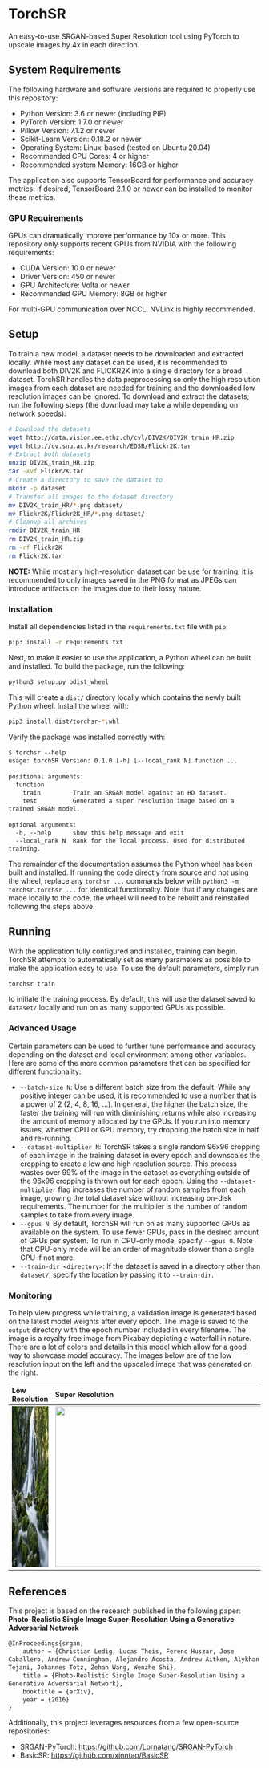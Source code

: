# TorchSR
An easy-to-use SRGAN-based Super Resolution tool using PyTorch to upscale
images by 4x in each direction.

## System Requirements
The following hardware and software versions are required to properly use this
repository:

* Python Version: 3.6 or newer (including PIP)
* PyTorch Version: 1.7.0 or newer
* Pillow Version: 7.1.2 or newer
* Scikit-Learn Version: 0.18.2 or newer
* Operating System: Linux-based (tested on Ubuntu 20.04)
* Recommended CPU Cores: 4 or higher
* Recommended system Memory: 16GB or higher

The application also supports TensorBoard for performance and accuracy metrics.
If desired, TensorBoard 2.1.0 or newer can be installed to monitor these
metrics.

### GPU Requirements
GPUs can dramatically improve performance by 10x or more. This repository only
supports recent GPUs from NVIDIA with the following requirements:

* CUDA Version: 10.0 or newer
* Driver Version: 450 or newer
* GPU Architecture: Volta or newer
* Recommended GPU Memory: 8GB or higher

For multi-GPU communication over NCCL, NVLink is highly recommended.

## Setup
To train a new model, a dataset needs to be downloaded and extracted locally.
While most any dataset can be used, it is recommended to download both DIV2K
and FLICKR2K into a single directory for a broad dataset. TorchSR handles the
data preprocessing so only the high resolution images from each dataset are
needed for training and the downloaded low resolution images can be ignored. To
download and extract the datasets, run the following steps (the download may
take a while depending on network speeds):

```bash
# Download the datasets
wget http://data.vision.ee.ethz.ch/cvl/DIV2K/DIV2K_train_HR.zip
wget http://cv.snu.ac.kr/research/EDSR/Flickr2K.tar
# Extract both datasets
unzip DIV2K_train_HR.zip
tar -xvf Flickr2K.tar
# Create a directory to save the dataset to
mkdir -p dataset
# Transfer all images to the dataset directory
mv DIV2K_train_HR/*.png dataset/
mv Flickr2K/Flickr2K_HR/*.png dataset/
# Cleanup all archives
rmdir DIV2K_train_HR
rm DIV2K_train_HR.zip
rm -rf Flickr2K
rm Flickr2K.tar
```

**NOTE:** While most any high-resolution dataset can be use for training, it
is recommended to only images saved in the PNG format as JPEGs can introduce
artifacts on the images due to their lossy nature.

### Installation
Install all dependencies listed in the `requirements.txt` file with `pip`:

```bash
pip3 install -r requirements.txt
```

Next, to make it easier to use the application, a Python wheel can be built and
installed. To build the package, run the following:

```bash
python3 setup.py bdist_wheel
```

This will create a `dist/` directory locally which contains the newly built
Python wheel. Install the wheel with:

```bash
pip3 install dist/torchsr-*.whl
```

Verify the package was installed correctly with:

```
$ torchsr --help
usage: torchSR Version: 0.1.0 [-h] [--local_rank N] function ...

positional arguments:
  function
    train         Train an SRGAN model against an HD dataset.
    test          Generated a super resolution image based on a trained SRGAN model.

optional arguments:
  -h, --help      show this help message and exit
  --local_rank N  Rank for the local process. Used for distributed training.
```

The remainder of the documentation assumes the Python wheel has been built and
installed. If running the code directly from source and not using the wheel,
replace any `torchsr ...` commands below with `python3 -m torchsr.torchsr ...`
for identical functionality. Note that if any changes are made locally to the
code, the wheel will need to be rebuilt and reinstalled following the steps
above.

## Running
With the application fully configured and installed, training can begin. TorchSR
attempts to automatically set as many parameters as possible to make the
application easy to use. To use the default parameters, simply run

```bash
torchsr train
```

to initiate the training process. By default, this will use the dataset saved to
`dataset/` locally and run on as many supported GPUs as possible.

### Advanced Usage
Certain parameters can be used to further tune performance and accuracy
depending on the dataset and local environment among other variables. Here are
some of the more common parameters that can be specified for different
functionality:

* `--batch-size N`: Use a different batch size from the default. While any
positive integer can be used, it is recommended to use a number that is a power
of 2 (2, 4, 8, 16, ...). In general, the higher the batch size, the faster the
training will run with diminishing returns while also increasing the amount of
memory allocated by the GPUs. If you run into memory issues, whether CPU or GPU
memory, try dropping the batch size in half and re-running.
* `--dataset-multiplier N`: TorchSR takes a single random 96x96 cropping of each
image in the training dataset in every epoch and downscales the cropping to
create a low and high resolution source. This process wastes over 99% of the
image in the dataset as everything outside of the 96x96 cropping is thrown out
for each epoch. Using the `--dataset-multiplier` flag increases the number of
random samples from each image, growing the total dataset size without
increasing on-disk requirements. The number for the multiplier is the number of
random samples to take from every image.
* `--gpus N`: By default, TorchSR will run on as many supported GPUs as
available on the system. To use fewer GPUs, pass in the desired amount of GPUs
per system. To run in CPU-only mode, specify `--gpus 0`. Note that CPU-only mode
will be an order of magnitude slower than a single GPU if not more.
* `--train-dir <directory>`: If the dataset is saved in a directory other than
`dataset/`, specify the location by passing it to `--train-dir`.

### Monitoring
To help view progress while training, a validation image is generated based on
the latest model weights after every epoch. The image is saved to the `output`
directory with the epoch number included in every filename. The image is a
royalty free image from Pixabay depicting a waterfall in nature. There are a lot
of colors and details in this model which allow for a good way to showcase model
accuracy. The images below are of the low resolution input on the left and the
upscaled image that was generated on the right.

| Low Resolution                                                    | Super Resolution                                        |
|:------------------------------------------------------------------|:-------------------------------------------------|
| <img src="media/waterfalls-low-res.png" width="480" height="320"> | <img src="media/waterfalls-super-res.png" width="480" height="320"> |

## References
This project is based on the research published in the following paper:
**Photo-Realistic Single Image Super-Resolution Using a Generative Adversarial Network**

```
@InProceedings{srgan,
    author = {Christian Ledig, Lucas Theis, Ferenc Huszar, Jose Caballero, Andrew Cunningham, Alejandro Acosta, Andrew Aitken, Alykhan Tejani, Johannes Totz, Zehan Wang, Wenzhe Shi},
    title = {Photo-Realistic Single Image Super-Resolution Using a Generative Adversarial Network},
    booktitle = {arXiv},
    year = {2016}
}
```

Additionally, this project leverages resources from a few open-source
repositories:

* SRGAN-PyTorch: https://github.com/Lornatang/SRGAN-PyTorch
* BasicSR: https://github.com/xinntao/BasicSR
